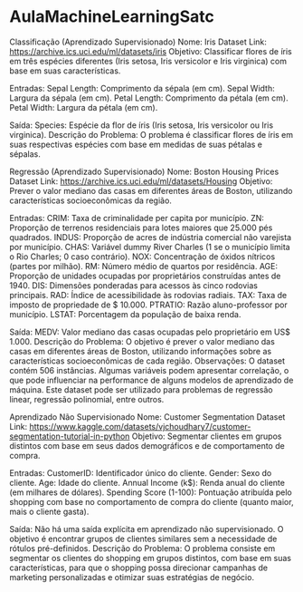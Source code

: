 # AulaMachineLearningSatc

Classificação (Aprendizado Supervisionado)
Nome: Iris Dataset
Link: https://archive.ics.uci.edu/ml/datasets/iris
Objetivo: Classificar flores de íris em três espécies diferentes (Iris setosa, Iris versicolor e Iris virginica) com base em suas características.

Entradas:
Sepal Length: Comprimento da sépala (em cm).
Sepal Width: Largura da sépala (em cm).
Petal Length: Comprimento da pétala (em cm).
Petal Width: Largura da pétala (em cm).

Saída:
Species: Espécie da flor de íris (Iris setosa, Iris versicolor ou Iris virginica).
Descrição do Problema: O problema é classificar flores de íris em suas respectivas espécies com base em medidas de suas pétalas e sépalas.


Regressão (Aprendizado Supervisionado)
Nome: Boston Housing Prices Dataset
Link: https://archive.ics.uci.edu/ml/datasets/Housing
Objetivo: Prever o valor mediano das casas em diferentes áreas de Boston, utilizando características socioeconômicas da região.

Entradas:
CRIM: Taxa de criminalidade per capita por município.
ZN: Proporção de terrenos residenciais para lotes maiores que 25.000 pés quadrados.
INDUS: Proporção de acres de indústria comercial não varejista por município.
CHAS: Variável dummy River Charles (1 se o município limita o Rio Charles; 0 caso contrário).
NOX: Concentração de óxidos nítricos (partes por milhão).
RM: Número médio de quartos por residência.
AGE: Proporção de unidades ocupadas por proprietários construídas antes de 1940.
DIS: Dimensões ponderadas para acessos às cinco rodovias principais.
RAD: Índice de acessibilidade às rodovias radiais.
TAX: Taxa de imposto de propriedade de $ 10.000.
PTRATIO: Razão aluno-professor por município.
LSTAT: Porcentagem da população de baixa renda.

Saída:
MEDV: Valor mediano das casas ocupadas pelo proprietário em US$ 1.000.
Descrição do Problema: O objetivo é prever o valor mediano das casas em diferentes áreas de Boston, utilizando informações sobre as características socioeconômicas de cada região.
Observações:
O dataset contém 506 instâncias.
Algumas variáveis podem apresentar correlação, o que pode influenciar na performance de alguns modelos de aprendizado de máquina.
Este dataset pode ser utilizado para problemas de regressão linear, regressão polinomial, entre outros.


Aprendizado Não Supervisionado
Nome: Customer Segmentation Dataset
Link: https://www.kaggle.com/datasets/vjchoudhary7/customer-segmentation-tutorial-in-python
Objetivo: Segmentar clientes em grupos distintos com base em seus dados demográficos e de comportamento de compra.

Entradas:
CustomerID: Identificador único do cliente.
Gender: Sexo do cliente.
Age: Idade do cliente.
Annual Income (k$): Renda anual do cliente (em milhares de dólares).
Spending Score (1-100): Pontuação atribuída pelo shopping com base no comportamento de compra do cliente (quanto maior, mais o cliente gasta).

Saída:
Não há uma saída explícita em aprendizado não supervisionado. O objetivo é encontrar grupos de clientes similares sem a necessidade de rótulos pré-definidos.
Descrição do Problema: O problema consiste em segmentar os clientes do shopping em grupos distintos, com base em suas características, para que o shopping possa direcionar campanhas de marketing personalizadas e otimizar suas estratégias de negócio.
